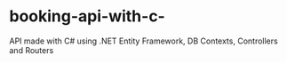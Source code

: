 # booking-api-with-c-
API made with C# using .NET Entity Framework, DB Contexts, Controllers and Routers
